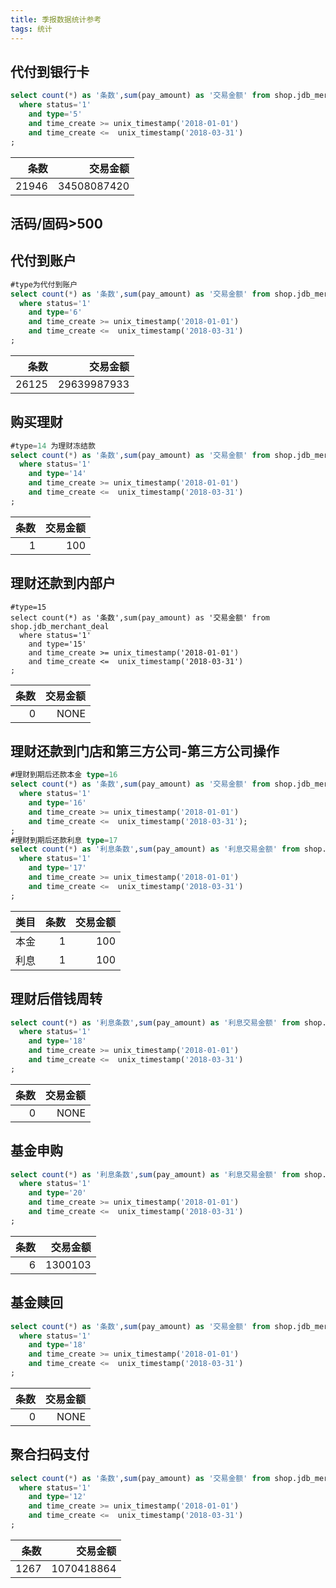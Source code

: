 ```yaml
---
title: 季报数据统计参考
tags: 统计
---
```



## 代付到银行卡

```sql 
select count(*) as '条数',sum(pay_amount) as '交易金额' from shop.jdb_merchant_deal
  where status='1'
    and type='5'
    and time_create >= unix_timestamp('2018-01-01')
    and time_create <=  unix_timestamp('2018-03-31')
;
```

|条数|交易金额|
|---:|---:|
|21946|34508087420|

## 活码/固码>500

## 代付到账户
```sql
#type为代付到账户
select count(*) as '条数',sum(pay_amount) as '交易金额' from shop.jdb_merchant_deal
  where status='1'
    and type='6'
    and time_create >= unix_timestamp('2018-01-01')
    and time_create <=  unix_timestamp('2018-03-31')
;
```
|条数|交易金额|
|---:|---:|
|26125|29639987933|

## 购买理财
```sql
#type=14 为理财冻结款
select count(*) as '条数',sum(pay_amount) as '交易金额' from shop.jdb_merchant_deal
  where status='1'
    and type='14'
    and time_create >= unix_timestamp('2018-01-01')
    and time_create <=  unix_timestamp('2018-03-31')
;
```
|条数|交易金额|
|---:|---:|
|1|100|

## 理财还款到内部户
```
#type=15 
select count(*) as '条数',sum(pay_amount) as '交易金额' from shop.jdb_merchant_deal
  where status='1'
    and type='15'
    and time_create >= unix_timestamp('2018-01-01')
    and time_create <=  unix_timestamp('2018-03-31')
;
```
|条数|交易金额|
|---:|---:|
|0|NONE|

## 理财还款到门店和第三方公司-第三方公司操作
```sql
#理财到期后还款本金 type=16
select count(*) as '条数',sum(pay_amount) as '交易金额' from shop.jdb_merchant_deal
  where status='1'
    and type='16'
    and time_create >= unix_timestamp('2018-01-01')
    and time_create <=  unix_timestamp('2018-03-31');
;
#理财到期后还款利息 type=17
select count(*) as '利息条数',sum(pay_amount) as '利息交易金额' from shop.jdb_merchant_deal
  where status='1'
    and type='17'
    and time_create >= unix_timestamp('2018-01-01')
    and time_create <=  unix_timestamp('2018-03-31')
;
```
|类目|条数|交易金额|
|---:|---:|---:|
|本金|1|100|
|利息|1|100|

## 理财后借钱周转
```sql
select count(*) as '利息条数',sum(pay_amount) as '利息交易金额' from shop.jdb_merchant_deal
  where status='1'
    and type='18'
    and time_create >= unix_timestamp('2018-01-01')
    and time_create <=  unix_timestamp('2018-03-31')
;
```
|条数|交易金额|
|---:|---:|
|0|NONE|

## 基金申购
```sql
select count(*) as '利息条数',sum(pay_amount) as '利息交易金额' from shop.jdb_merchant_deal
  where status='1'
    and type='20'
    and time_create >= unix_timestamp('2018-01-01')
    and time_create <=  unix_timestamp('2018-03-31')
;
```
|条数|交易金额|
|---:|---:|
|6|1300103|

## 基金赎回
```sql
select count(*) as '条数',sum(pay_amount) as '交易金额' from shop.jdb_merchant_deal
  where status='1'
    and type='18'
    and time_create >= unix_timestamp('2018-01-01')
    and time_create <=  unix_timestamp('2018-03-31')
;
```
|条数|交易金额|
|---:|---:|
|0|NONE|

## 聚合扫码支付
```sql
select count(*) as '条数',sum(pay_amount) as '交易金额' from shop.jdb_merchant_deal
  where status='1'
    and type='12'
    and time_create >= unix_timestamp('2018-01-01')
    and time_create <=  unix_timestamp('2018-03-31')
;
```
|条数|交易金额|
|---:|---:|
|1267|1070418864|